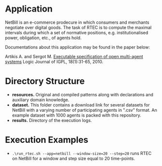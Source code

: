 # Application

NetBill is an e-commerce prodecure in which consumers and merchants negotiate over digital goods. The task of RTEC is to compute the maximal intervals during which a set of normative positions, e.g. institutionalised power, obligation, etc., of agents hold.

Documentations about this application may be found in the paper below:

Artikis A. and Sergot M. [Executable specification of open multi-agent systems](http://cer.iit.demokritos.gr/publications/papers/2010/artikis-IGPL.pdf) Logic Journal of IGPL, 18(1):31-65, 2010.

# Directory Structure
- **resources.** Original and compiled patterns along with declarations and auxiliary domain knowledge.
- **dataset.** This folder contains a download link for several datasets for NetBill with a varying number of participating agents in ".csv" format. An example dataset with 1000 agents is packed with this repository. 
- **results.** Directory of the execution logs.

# Execution Examples
- ```.\run_rtec.sh --app=netbill --window-size=20 --step=20``` runs RTEC on NetBill for a window and step size equal to 20 time-points.
